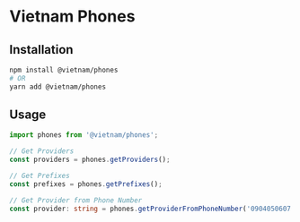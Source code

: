 # Vietnam Phones

## Installation

```sh
npm install @vietnam/phones
# OR
yarn add @vietnam/phones
```

## Usage

```ts
import phones from '@vietnam/phones';

// Get Providers
const providers = phones.getProviders();

// Get Prefixes
const prefixes = phones.getPrefixes();

// Get Provider from Phone Number
const provider: string = phones.getProviderFromPhoneNumber('0904050607'); // Mobifone - empty string if cannot find provider
```
